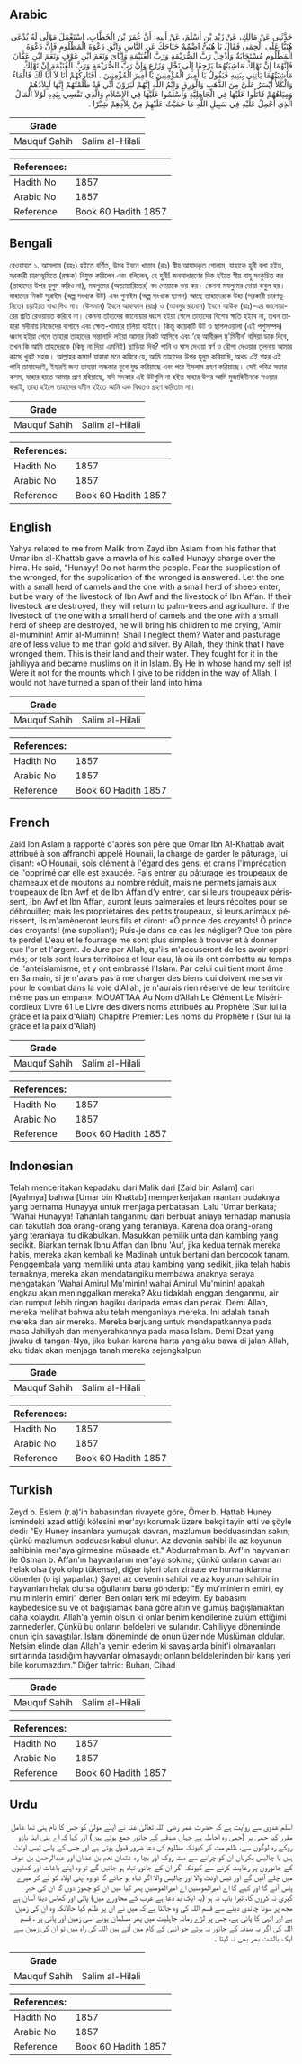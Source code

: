 ## Arabic


<div dir="rtl" lang="ar" style={{fontSize:'larger',backgroundColor:'#f8f9fa',padding:20}}>
حَدَّثَنِي عَنْ مَالِكٍ، عَنْ زَيْدِ بْنِ أَسْلَمَ، عَنْ أَبِيهِ، أَنَّ عُمَرَ بْنَ الْخَطَّابِ، اسْتَعْمَلَ مَوْلًى لَهُ يُدْعَى هُنَيًّا عَلَى الْحِمَى فَقَالَ يَا هُنَىُّ اضْمُمْ جَنَاحَكَ عَنِ النَّاسِ وَاتَّقِ دَعْوَةَ الْمَظْلُومِ فَإِنَّ دَعْوَةَ الْمَظْلُومِ مُسْتَجَابَةٌ وَأَدْخِلْ رَبَّ الصُّرَيْمَةِ وَرَبَّ الْغُنَيْمَةِ وَإِيَّاىَ وَنَعَمَ ابْنِ عَوْفٍ وَنَعَمَ ابْنِ عَفَّانَ فَإِنَّهُمَا إِنْ تَهْلِكْ مَاشِيَتُهُمَا يَرْجِعَا إِلَى نَخْلٍ وَزَرْعٍ وَإِنَّ رَبَّ الصُّرَيْمَةِ وَرَبَّ الْغُنَيْمَةِ إِنْ تَهْلِكْ مَاشِيَتُهُمَا يَأْتِنِي بِبَنِيهِ فَيَقُولُ يَا أَمِيرَ الْمُؤْمِنِينَ يَا أَمِيرَ الْمُؤْمِنِينَ ‏.‏ أَفَتَارِكُهُمْ أَنَا لاَ أَبَا لَكَ فَالْمَاءُ وَالْكَلأُ أَيْسَرُ عَلَىَّ مِنَ الذَّهَبِ وَالْوَرِقِ وَايْمُ اللَّهِ إِنَّهُمْ لَيَرَوْنَ أَنِّي قَدْ ظَلَمْتُهُمْ إِنَّهَا لَبِلاَدُهُمْ وَمِيَاهُهُمْ قَاتَلُوا عَلَيْهَا فِي الْجَاهِلِيَّةِ وَأَسْلَمُوا عَلَيْهَا فِي الإِسْلاَمِ وَالَّذِي نَفْسِي بِيَدِهِ لَوْلاَ الْمَالُ الَّذِي أَحْمِلُ عَلَيْهِ فِي سَبِيلِ اللَّهِ مَا حَمَيْتُ عَلَيْهِمْ مِنْ بِلاَدِهِمْ شِبْرًا ‏.‏
</div>
<div style={{backgroundColor:'#f8f9fa',padding:20, marginBottom: 10}}><table> <thead> <tr> <th>Grade</th> <th></th> </tr> </thead> <tbody> <tr><td>Mauquf Sahih</td><td>Salim al-Hilali</td></tr></tbody></table><table> <thead> <tr> <th>References:</th> <th></th> </tr> </thead> <tbody><tr><td>Hadith No</td><td>1857</td></tr><tr><td>Arabic No</td><td>1857</td></tr><tr><td>Reference</td><td>Book 60 Hadith 1857</td></tr></tbody></table></div>

## Bengali


<div dir="ltr" lang="bn" style={{fontSize:'larger',backgroundColor:'#f8f9fa',padding:20}}>
রেওয়ায়ত ১. আসলাম (রহঃ) হইতে বর্ণিত, উমর ইবনে খাত্তাব (রাঃ) স্বীয় আযাদকৃত গোলাম, যাহাকে হুনী বলা হইত, সরকারী চারণভূমিতে (রক্ষক) নিযুক্ত করিলেন এবং বলিলেন, হে হুনী! জনসাধারণের দিক হইতে স্বীয় বাহু সংকুচিত কর (তাহাদের উপর যুলুম করিও না), মযলুমের (অত্যাচারিতের) বদ দোয়াকে ভয় কর। কেননা মযলুমের দোয়া কবুল হয়। যাহাদের নিকট সুরাইম (অল্প সংখ্যক উট) এবং গুনাইম (অল্প সংখ্যক ছাগল) আছে তাহাদেরকে উহা (সরকারী চারণভূমিতে) চরাইতে বাধা দিও না। (উসমান) ইবনে আফফান (রাঃ) ও (আবদুর রহমান) ইবনে আউফ (রাঃ)-এর জানোয়ারের প্রতি রেওয়ায়ত করিবে না। কেননা তাঁহাদের জানোয়ার ধ্বংস হইয়া গেলে তাহাদের বিশেষ ক্ষতি হইবে না, তখন তাহারা মদীনায় নিজেদের বাগানে এবং ক্ষেত-খামারে চলিয়া যাইবে। কিন্তু কয়েকটি উট ও ছাগলওয়ালা (এই পশুসম্পদ) ধ্বংস হইয়া গেলে তাহারা তাহাদের সন্তানাদি লইয়া আমার নিকট আসিবে এবং ‘হে আমীরুল মু'মিনীন’ বলিয়া ডাক দিবে, তখন কি আমি তাহদেরকে (কিছু না দিয়া এমনিই) ছাড়িয়া দিব? পানি ও ঘাস দেওয়া স্বর্ণ ও রৌপ্য দেওয়ার তুলনায় আমার কাছে খুবই সহজ। আল্লাহর কসম! যাহারা মনে করিবে যে, আমি তাহাদের উপর যুলুম করিয়াছি, অথচ এই শহর এই পানি তাহাদেরই, ইহারই জন্য তাহারা অন্ধকার যুগে যুদ্ধ করিয়াছে এবং পরে ইসলাম গ্রহণ করিয়াছে। সেই পবিত্ৰ সত্তার কসম, যাহার হাতে আমার প্রাণ রহিয়াছে, যদি সদকার এই উটগুলি না হইত যাহার উপর আমি মুজাহিদীনকে সওয়ার করাই, তাহা হইলে তাহাদের যমীন হইতে আমি এক বিঘতও গ্রহণ করিতাম না।
</div>
<div style={{backgroundColor:'#f8f9fa',padding:20, marginBottom: 10}}><table> <thead> <tr> <th>Grade</th> <th></th> </tr> </thead> <tbody> <tr><td>Mauquf Sahih</td><td>Salim al-Hilali</td></tr></tbody></table><table> <thead> <tr> <th>References:</th> <th></th> </tr> </thead> <tbody><tr><td>Hadith No</td><td>1857</td></tr><tr><td>Arabic No</td><td>1857</td></tr><tr><td>Reference</td><td>Book 60 Hadith 1857</td></tr></tbody></table></div>

## English


<div dir="ltr" lang="en" style={{fontSize:'larger',backgroundColor:'#f8f9fa',padding:20}}>
Yahya related to me from Malik from Zayd ibn Aslam from his father that Umar ibn al-Khattab gave a mawla of his called Hunayy charge over the hima. He said, "Hunayy! Do not harm the people. Fear the supplication of the wronged, for the supplication of the wronged is answered. Let the one with a small herd of camels and the one with a small herd of sheep enter, but be wary of the livestock of Ibn Awf and the livestock of Ibn Affan. If their livestock are destroyed, they will return to palm-trees and agriculture. If the livestock of the one with a small herd of camels and the one with a small herd of sheep are destroyed, he will bring his children to me crying, 'Amir al-muminin! Amir al-Muminin!' Shall I neglect them? Water and pasturage are of less value to me than gold and silver. By Allah, they think that I have wronged them. This is their land and their water. They fought for it in the jahiliyya and became muslims on it in Islam. By He in whose hand my self is! Were it not for the mounts which I give to be ridden in the way of Allah, I would not have turned a span of their land into hima
</div>
<div style={{backgroundColor:'#f8f9fa',padding:20, marginBottom: 10}}><table> <thead> <tr> <th>Grade</th> <th></th> </tr> </thead> <tbody> <tr><td>Mauquf Sahih</td><td>Salim al-Hilali</td></tr></tbody></table><table> <thead> <tr> <th>References:</th> <th></th> </tr> </thead> <tbody><tr><td>Hadith No</td><td>1857</td></tr><tr><td>Arabic No</td><td>1857</td></tr><tr><td>Reference</td><td>Book 60 Hadith 1857</td></tr></tbody></table></div>

## French


<div dir="ltr" lang="fr" style={{fontSize:'larger',backgroundColor:'#f8f9fa',padding:20}}>
Zaid Ibn Aslam a rapporté d'après son père que Omar Ibn Al-Khattab avait attribué à son affranchi appelé Hounaii, la charge de garder le pâturage, lui disant: «Ô Hounaii, sois clément à l'égard des gens, et crains l'imprécation de l'opprimé car elle est exaucée. Fais entrer au pâturage les troupeaux de chameaux et de moutons au nombre réduit, mais ne permets jamais aux troupeaux de Ibn Awf et de Ibn Affan d'y entrer, car si leurs troupeaux périssent, Ibn Awf et Ibn Affan, auront leurs palmeraies et leurs récoltes pour se débrouiller; mais les propriétaires des petits troupeaux, si leurs animaux périssent, ils m'amèneront leurs fils et diront: «Ô prince des croyants! Ô prince des croyants! (me suppliant); Puis-je dans ce cas les négliger? Que ton père te perde! L'eau et le fourrage me sont plus simples à trouver et à donner que l'or et l'argent. Je Jure par Allah, qu'ils m'accuseront de les avoir opprimés; or tels sont leurs territoires et leur eau, là où ils ont combattu au temps de l'anteislamisme, et y ont embrassé l'Islam. Par celui qui tient mont âme en Sa main, si je n'avais pas à me charger des biens qui doivent me servir pour le combat dans la voie d'Allah, je n'aurais rien réservé de leur territoire même pas un empan». MOUATTAA Au Nom d’Allah Le Clément Le Miséricordieux Livre 61 Le Livre des divers noms attribués au Prophète (Sur lui la grâce et la paix d'Allah) Chapitre Premier: Les noms du Prophète r (Sur lui la grâce et la paix d'Allah)
</div>
<div style={{backgroundColor:'#f8f9fa',padding:20, marginBottom: 10}}><table> <thead> <tr> <th>Grade</th> <th></th> </tr> </thead> <tbody> <tr><td>Mauquf Sahih</td><td>Salim al-Hilali</td></tr></tbody></table><table> <thead> <tr> <th>References:</th> <th></th> </tr> </thead> <tbody><tr><td>Hadith No</td><td>1857</td></tr><tr><td>Arabic No</td><td>1857</td></tr><tr><td>Reference</td><td>Book 60 Hadith 1857</td></tr></tbody></table></div>

## Indonesian


<div dir="ltr" lang="id" style={{fontSize:'larger',backgroundColor:'#f8f9fa',padding:20}}>
Telah menceritakan kepadaku dari Malik dari [Zaid bin Aslam] dari [Ayahnya] bahwa [Umar bin Khattab] memperkerjakan mantan budaknya yang bernama Hunayya untuk menjaga perbatasan. Lalu 'Umar berkata; "Wahai Hunayya! Tahanlah tanganmu dari berbuat aniaya terhadap manusia dan takutlah doa orang-orang yang teraniaya. Karena doa orang-orang yang teraniaya itu dikabulkan. Masukkan pemilik unta dan kambing yang sedikit. Biarkan ternak Ibnu Affan dan Ibnu 'Auf, jika kedua ternak mereka habis, mereka akan kembali ke Madinah untuk bertani dan bercocok tanam. Penggembala yang memiliki unta atau kambing yang sedikit, jika telah habis ternaknya, mereka akan mendatangiku membawa anaknya seraya mengatakan 'Wahai Amirul Mu'minin! wahai Amirul Mu'minin! apakah engkau akan meninggalkan mereka? Aku tidaklah enggan denganmu, air dan rumput lebih ringan bagiku daripada emas dan perak. Demi Allah, mereka melihat bahwa aku telah menganiaya mereka. Ini adalah tanah mereka dan air mereka. Mereka berjuang untuk mendapatkannya pada masa Jahiliyah dan menyerahkannya pada masa Islam. Demi Dzat yang jiwaku di tangan-Nya, jika bukan karena harta yang aku bawa di jalan Allah, aku tidak akan menjaga tanah mereka sejengkalpun
</div>
<div style={{backgroundColor:'#f8f9fa',padding:20, marginBottom: 10}}><table> <thead> <tr> <th>Grade</th> <th></th> </tr> </thead> <tbody> <tr><td>Mauquf Sahih</td><td>Salim al-Hilali</td></tr></tbody></table><table> <thead> <tr> <th>References:</th> <th></th> </tr> </thead> <tbody><tr><td>Hadith No</td><td>1857</td></tr><tr><td>Arabic No</td><td>1857</td></tr><tr><td>Reference</td><td>Book 60 Hadith 1857</td></tr></tbody></table></div>

## Turkish


<div dir="ltr" lang="tr" style={{fontSize:'larger',backgroundColor:'#f8f9fa',padding:20}}>
Zeyd b. Eslem (r.a)'in babasından rivayete göre, Ömer b. Hattab Huney ismindeki azad ettiği kölesini mer'ayı korumak üzere bekçi tayin etti ve şöyle dedi: "Ey Huney insanlara yumuşak davran, mazlumun bedduasından sakın; çünkü mazlumun bedduası kabul olunur. Az devenin sahibi ile az koyunun sahibinin mer'aya girmesine müsaade et." Abdurrahman b. Avf'ın hayvanları ile Osman b. Affan'ın hayvanlarını mer'aya sokma; çünkü onların davarları helak olsa (yok olup tükense), diğer işleri olan ziraate ve hurmalıklarına dönerler (o işi yaparlar.) Şayet az devenin sahibi ve az koyunun sahibinin hayvanları helak olursa oğullarını bana gönderip: "Ey mu'minlerin emiri, ey mu'minlerin emiri" derler. Ben onları terk mi edeyim. Ey babasını kaybedesice su ve ot bağışlamak bana göre altın ve gümüş bağışlamaktan daha kolaydır. Allah'a yemin olsun ki onlar benim kendilerine zulüm ettiğimi zannederler. Çünkü bu onların beldeleri ve sularıdır. Cahiliyye döneminde onun için savaştılar. İslam döneminde de onun üzerinde Müslüman oldular. Nefsim elinde olan Allah'a yemin ederim ki savaşlarda binit'i olmayanları sırtlarında taşıdığım hayvanlar olmasaydı; onların beldelerinden bir karış yeri bile korumazdım." Diğer tahric: Buharı, Cihad
</div>
<div style={{backgroundColor:'#f8f9fa',padding:20, marginBottom: 10}}><table> <thead> <tr> <th>Grade</th> <th></th> </tr> </thead> <tbody> <tr><td>Mauquf Sahih</td><td>Salim al-Hilali</td></tr></tbody></table><table> <thead> <tr> <th>References:</th> <th></th> </tr> </thead> <tbody><tr><td>Hadith No</td><td>1857</td></tr><tr><td>Arabic No</td><td>1857</td></tr><tr><td>Reference</td><td>Book 60 Hadith 1857</td></tr></tbody></table></div>

## Urdu


<div dir="rtl" lang="ur" style={{fontSize:'larger',backgroundColor:'#f8f9fa',padding:20}}>
اسلم عدوی سے روایت ہے کہ حضرت عمر رضی اللہ تعالیٰ عنہ نے اپنے مولیٰ کو جس کا نام ہنی تھا عامل مقرر کیا حمی پر (حمی وہ احاطہ ہے جہاں صدقے کے جانور جمع ہوتے ہیں) اور کہا کہ اے ہنی اپنا بازو روکے رہ لوگوں سے، ظلم مت کر کیونکہ مظلوم کی دعا ضرور قبول ہوتی ہے اور جس کے پاس تیس اونٹ ہیں یا چالیس بکریاں ان کو چرانے سے مت روک اور بچا رہ عثمان نعم بن عضان اور عبدالرحمن بن عوف کے جانوروں پر رعایت کرنے سے کیونکہ اگر ان کے جانور تباہ ہو جائیں گے تو وہ اپنے باغات اور کھتیوں میں چلے آئیں گے اور تیس اونٹ والا اور چالیس والا اگر تباہ ہو جائے گا تو وہ اپنی اولاد کو لے کر میرے پاس آئے گا اور کہے گا اے امیرالمومنین اے امیرالمومنیں پھر کیا میں ان کو چھوڑ دوں گا ان کی خبر گیری نہ کروں گا، تیرا باپ نہ ہو (یہ ایک بد دعا ہے عرب کے محاورے میں) پانی اور گھاس دینا آسان ہے مجھ پر سونا چاندی دینے سے قسم اللہ کی وہ جانتا ہے کہ میں نے ان پر ظلم کیا حالانکہ وہ ان کی زمین ہے اور انہی کا پانی ہے، جس پر لڑے زمانہ جاہلیت میں پھر مسلمان ہوئے اسی زمین اور پانی پر ، قسم اللہ کی اگر یہ صدقہ کے جانور نہ ہوتے جو انہی کے کام میں آتے ہیں اللہ کی راہ میں تو ان کی زمین سے ایک بالشت بھر بھی نہ لیتا ۔
</div>
<div style={{backgroundColor:'#f8f9fa',padding:20, marginBottom: 10}}><table> <thead> <tr> <th>Grade</th> <th></th> </tr> </thead> <tbody> <tr><td>Mauquf Sahih</td><td>Salim al-Hilali</td></tr></tbody></table><table> <thead> <tr> <th>References:</th> <th></th> </tr> </thead> <tbody><tr><td>Hadith No</td><td>1857</td></tr><tr><td>Arabic No</td><td>1857</td></tr><tr><td>Reference</td><td>Book 60 Hadith 1857</td></tr></tbody></table></div>